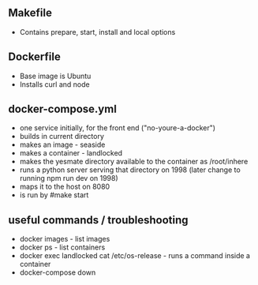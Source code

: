 Makefile
------------------
* Contains prepare, start, install and local options

Dockerfile
------------------
* Base image is Ubuntu
* Installs curl and node

docker-compose.yml
------------------
* one service initially, for the front end ("no-youre-a-docker")
* builds in current directory
* makes an image - seaside
* makes a container - landlocked
* makes the yesmate directory available to the container as /root/inhere
* runs a python server serving that directory on 1998 (later change to running npm run dev on 1998)
* maps it to the host on 8080
* is run by #make start

useful commands / troubleshooting
------------------
* docker images - list images
* docker ps - list containers
* docker exec landlocked cat /etc/os-release - runs a command inside a container
* docker-compose down


